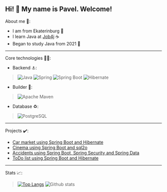## Hi! 👋 My name is Pavel. Welcome!

About me 📝:
* I am from Ekaterinburg :city_sunrise:
* I learn Java at [Job4j](https://job4j.ru/) ☕
* Began to study Java from 2021 :date:

-----
Core technologies :man_technologist::
* Backend :anchor::
>![Java](https://a11ybadges.com/badge?logo=java)
>![Spring](https://a11ybadges.com/badge?logo=spring)
>![Spring Boot](https://a11ybadges.com/badge?logo=springboot)
>![Hibernate](https://a11ybadges.com/badge?logo=hibernate)

* Builder :hammer::
>![Apache Maven](https://a11ybadges.com/badge?logo=apachemaven)

* Database :recycle::
>![PostgreSQL](https://a11ybadges.com/badge?logo=postgresql)

-----
Projects :heavy_check_mark::
* [Car market using Spring Boot and Hibernate](https://github.com/PavelValger/job4j_cars)
* [Cinema using Spring Boot and sql2o](https://github.com/PavelValger/job4j_cinema)
* [Accidents using Spring Boot, Spring Security and Spring Data](https://github.com/PavelValger/job4j_accidents)
* [ToDo list using Spring Boot and Hibernate](https://github.com/PavelValger/job4j_todo)

-----
Stats 📈:
>[![Top Langs](https://github-readme-stats.vercel.app/api/top-langs/?username=PavelValger&layout=compact)](https://github.com/ShamRail/github-readme-stats)
>![Github stats](https://github-readme-stats.vercel.app/api?username=PavelValger&hide=stars,prs,issues,contribs)

